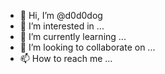 - 👋 Hi, I’m @d0d0dog
- 👀 I’m interested in ...
- 🌱 I’m currently learning ...
- 💞️ I’m looking to collaborate on ...
- 📫 How to reach me ...

<!---
d0d0dog/d0d0dog is a ✨ special ✨ repository because its `README.md` (this file) appears on your GitHub profile.
You can click the Preview link to take a look at your changes.
--->
